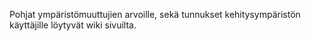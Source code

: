 ﻿Pohjat ympäristömuuttujien arvoille, sekä tunnukset kehitysympäristön käyttäjille löytyvät wiki sivuilta.